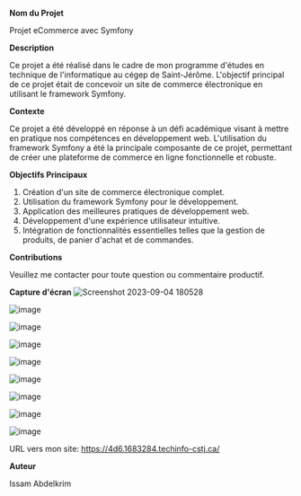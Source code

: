 **Nom du Projet**

Projet eCommerce avec Symfony

**Description**

Ce projet a été réalisé dans le cadre de mon programme d'études en technique de l'informatique au cégep de Saint-Jérôme. L'objectif principal de ce projet était de concevoir un site de commerce électronique en utilisant le framework Symfony.

**Contexte**

Ce projet a été développé en réponse à un défi académique visant à mettre en pratique nos compétences en développement web. L'utilisation du framework Symfony a été la principale composante de ce projet, permettant de créer une plateforme de commerce en ligne fonctionnelle et robuste.

**Objectifs Principaux**

1. Création d'un site de commerce électronique complet.
2. Utilisation du framework Symfony pour le développement.
3. Application des meilleures pratiques de développement web.
4. Développement d'une expérience utilisateur intuitive.
5. Intégration de fonctionnalités essentielles telles que la gestion de produits, de panier d'achat et de commandes.


**Contributions**

Veuillez me contacter pour toute question ou commentaire productif.

**Capture d'écran**
![Screenshot 2023-09-04 180528](https://github.com/Issam45/Projet-ECommerce-Symfony/assets/89462485/726ea407-41f1-4206-a2a1-ff3f4d980531)

![image](https://github.com/Issam45/Projet-ECommerce-Symfony/assets/89462485/148afbea-b638-4900-b611-365df36a1018)

![image](https://github.com/Issam45/Projet-ECommerce-Symfony/assets/89462485/31546730-4f1a-4249-b1cb-e46f988cc6f5)

![image](https://github.com/Issam45/Projet-ECommerce-Symfony/assets/89462485/1f41087a-ebe2-42fe-9bd0-18ddfd2d0f37)

![image](https://github.com/Issam45/Projet-ECommerce-Symfony/assets/89462485/b7b8742a-f0f4-4ebe-bf2b-804793398841)

![image](https://github.com/Issam45/Projet-ECommerce-Symfony/assets/89462485/f3d51f6b-d955-4842-af6c-1f3b6729fe93)

![image](https://github.com/Issam45/Projet-ECommerce-Symfony/assets/89462485/7ea9b87a-f4ea-4175-b74f-ca19d028b9f5)

![image](https://github.com/Issam45/Projet-ECommerce-Symfony/assets/89462485/5e71c6ec-437a-4a3a-affd-247ae9382e5a)

![image](https://github.com/Issam45/Projet-ECommerce-Symfony/assets/89462485/34034da3-317e-4477-9bbc-0665133090a8)


URL vers mon site:
https://4d6.1683284.techinfo-cstj.ca/

**Auteur**

Issam Abdelkrim
